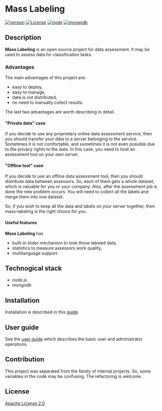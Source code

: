 # Mass Labeling

[![version](https://img.shields.io/badge/version-2.1.0-brightgreen.svg)](https://github.com/ukitgroup/mass-labeling/tree/v2.1.0)
[![License](https://img.shields.io/badge/License-Apache%202.0-brightgreen.svg)](https://opensource.org/licenses/Apache-2.0)
[![node](https://img.shields.io/badge/node-v10.1.0-brightgreen.svg)](https://nodejs.org/)
[![mongodb](https://img.shields.io/badge/mongodb-v3.6.3-brightgreen.svg)](https://mongodb.com/)

## Description

__Mass Labeling__ is an open source project for data assessment. It may be used to assess data for 
classification tasks. 

### Advantages

The main advantages of this project are:
- easy to deploy,
- easy to manage,
- data is not distributed,
- no need to manually collect results.
 
The last two advantages are worth describing in detail. 

#### "Private data" case

If you decide to use any proprietary online data 
assessment service, then you should transfer your data to a server belonging to the service. Sometimes it 
is not comfortable, and sometimes it is not even possible due to the privacy rights to the data. In this case, you need 
to host an assessment tool on your own server.
    
#### "Offline tool" case

If you decide to use an offline data assessment tool, then you should distribute data between assessors. So, 
each of them gets a whole dataset, which is valuable for you or your company. Also, after the assessment job is 
done the new problem occurs. You will need to collect all the labels and merge them into one dataset.

So, if you wish to keep all the data and labels on your server together, then mass-labeling is the 
right choice for you. 

#### Useful features

__Mass Labeling__ has 
- built-in slider mechanism to look throw labeled data,
- statistics to measure assessors work quality,
- multilanguage support. 

## Technogical stack

- node.js
- mongodb

## Installation

Installation is described in this [guide](docs/install.md)

## User guide

See the [user guide](docs/user_guide.md) which describes the basic user and administrator operations.
  
## Contribution

This project was separated from the family of internal projects. So, some variables in the code may be confusing. 
The refactoring is welcome.  

## License

[Apache License 2.0](LICENSE)
